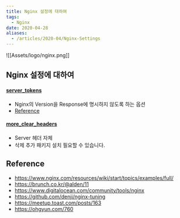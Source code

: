 ```yaml
---
title: Nginx 설정에 대하여
tags:
  - Nginx
date: 2020-04-28
aliases: 
  - /articles/2020-04/Nginx-Settings
---
```

![[Assets/logo/nginx.png]]
## Nginx 설정에 대하여
#### [server_tokens](http://nginx.org/en/docs/http/ngx_http_core_module.html#server_tokens)
- Nginx의 Version을 Response에 명시하지 않도록 하는 옵션
- [Reference](https://goodgid.github.io/Nginx-Option-Server-Tokens/)

#### [more_clear_headers](https://github.com/openresty/headers-more-nginx-module#more_clear_headers)
- Server 헤더 자체
- 삭제 추가 패키지 설치 필요할 수 있습니다.

## Reference
- <https://www.nginx.com/resources/wiki/start/topics/examples/full/>
- <https://brunch.co.kr/@alden/11>
- <https://www.digitalocean.com/community/tools/nginx>
- <https://github.com/denji/nginx-tuning>
- <https://meetup.toast.com/posts/163>
- <https://ohgyun.com/760>
